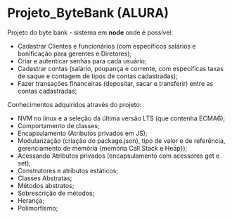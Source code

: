 # Projeto_ByteBank (ALURA)

Projeto do byte bank - sistema em <strong>node</strong> onde é possível:

<ul>
  <li>Cadastrar Clientes e funcionários (com específicos salários e bonificação para gerentes e Diretores);</li>
  <li>Criar e autenticar senhas para cada usuário;</li>
  <li>Cadastrar contas (salário, poupança e corrente, com específicas taxas de saque e contagem de tipos de contas cadastradas);</li>
  <li>Fazer transações financeiras (depositar, sacar e transferir) entre as contas cadastradas;</li>
</ul>

Conhecimentos adquiridos através do projeto:

<ul>
  <li>NVM no linux e a seleção da última versão LTS (que contenha ECMA6);</li>
  <li>Comportamento de classes;</li>
  <li>Encapsulamento (Atributos privados em JS);</li>
  <li>Modularização (criação do package.json), tipo de valor e de referência, gerenciamento de memória {memória Call Stack e Heap});</li>
  <li>Acessando Atributos privados (encapsulamento com acessores get e set);</li>
  <li>Construtores e atributos estáticos;</li>
  <li>Classes Abstratas;</li>
  <li>Métodos abstratos;</li>
  <li>Sobrescrição de métodos;</li>
  <li>Herança;</li>
  <li>Polimorfismo;</li>
 </ul>
